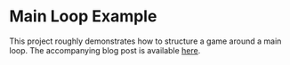 # Main Loop Example 
This project roughly demonstrates how to structure a game around a main loop. The accompanying blog post is available [here](https://bronsonzgeb.com/index.php/2021/04/24/unity-architecture-pattern-the-main-loop/).

